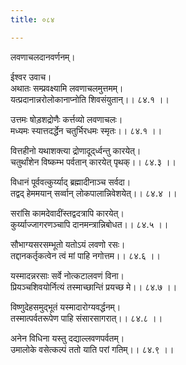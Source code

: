 ```yaml
---
title: ०८४

---
```

लवणाचलदानवर्णनम्।  
  
ईश्वर उवाच।  
अथातः सम्प्रवक्ष्यामि लवणाचलमुत्तमम्।  
यत्प्रदानान्नरोलोकानाप्नोति शिवसंयुतान्।। ८४.१ ।।  
  
उत्तमः षोड़शद्रोणैः कर्त्तव्यो लवणाचलः।  
मध्यमः स्यात्तदर्द्धेन चतुर्भिरधमः स्मृतः।। ८४.१ ।।  
  
वित्तहीनो यथाशक्त्या द्रोणादूद्‌र्ध्वन्तु कारयेत्।  
चतुर्थांशेन विष्कम्भ पर्वतान्‌ कारयेत् पृथक्।। ८४.३ ।।  
  
विधानं पूर्ववत्कुर्य्याद् ब्रह्मादीनाञ्च सर्वदा।  
तद्वद् हेममयान् सर्व्वान् लोकपालान्निवेशयेत्।। ८४.४ ।।  
  
सरांसि कामदेवादींस्तद्वदत्रापि कारयेत्।  
कुर्य्याज्जागरणञ्चापि दानमन्त्रान्निबोधत।। ८४.५ ।।  
  
सौभाग्यसरसम्भूतो यतोऽयं लवणो रसः।  
तद्दानकर्तृकत्वेन त्वं मां पाहि नगोत्तम।। ८४.६ ।।  
  
यस्मादन्नरसाः सर्वे नोत्कटालवणं विना।  
प्रियञ्चशिवयोर्नित्यं तस्माच्छान्तिं प्रयच्छ मे।। ८४.७ ।।  
  
विष्णुदेहसमुद्‌भूतं यस्मादारोग्यवर्द्धनम्।  
तस्मात्पर्वतरूपेण पाहि संसारसागरात्।। ८४.८ ।।  
  
अनेन विधिना यस्तु दद्याल्लवणपर्वतम्।  
उमालोके वसेत्कल्पं ततो याति परां गतिम्।। ८४.९ ।।